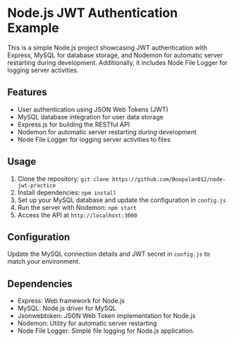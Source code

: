 # Node.js JWT Authentication Example

This is a simple Node.js project showcasing JWT authentication with Express, MySQL for database storage, and Nodemon for automatic server restarting during development. Additionally, it includes Node File Logger for logging server activities.

## Features
- User authentication using JSON Web Tokens (JWT)
- MySQL database integration for user data storage
- Express.js for building the RESTful API
- Nodemon for automatic server restarting during development
- Node File Logger for logging server activities to files

## Usage
1. Clone the repository: `git clone https://github.com/Boopalan012/node-jwt-practice`
2. Install dependencies: `npm install`
3. Set up your MySQL database and update the configuration in `config.js`
4. Run the server with Nodemon: `npm start`
5. Access the API at `http://localhost:3000`

## Configuration
Update the MySQL connection details and JWT secret in `config.js` to match your environment.

## Dependencies
- Express: Web framework for Node.js
- MySQL: Node.js driver for MySQL
- Jsonwebtoken: JSON Web Token implementation for Node.js
- Nodemon: Utility for automatic server restarting
- Node File Logger: Simple file logging for Node.js application.
